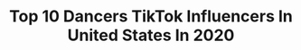 ---
title: Top 10 Dancers TikTok Influencers In United States In 2020
description: >-
  Find top dancers TikTok influencers in United States in 2020. Most popular hashtags: #musicmatters #ownthecurve #acnh #inthehouseparty.
platform: TikTok
profiles:
  - username: "tea.adamson"
    fullname: >-
      tea.adamson16
    location: "United States"
    followers: 35097
    engagement: 1993
    commentsToLikes: 0.015032
    id: ck8rofyb8h0gl0j78hvzuvt50
    verified: false
    hashtags: "#freezeframe, #musiclives, #idknever, #everydayscience"
  - username: "iamjordiofficial"
    fullname: >-
      iAmJordi
    location: "United States"
    followers: 5493329
    engagement: 3408
    commentsToLikes: 0.054371
    id: ck8kdaihg4wob0j780t4ls400
    verified: true
    hashtags: "#seeyouchallange, #promo, #sonypartner, #spreadhope"
  - username: "christiana.b4"
    fullname: >-
      christiana
    location: "United States"
    followers: 205969
    engagement: 2104
    commentsToLikes: 0.029994
    id: ck81q085tewju0j783a1fya4v
    verified: false
    hashtags: "#snackbreak, #randomthings, #kiss, #alwayslearning"
  - username: "zsarayu"
    fullname: >-
      zSarayu
    location: "United States"
    followers: 122200
    engagement: 2940
    commentsToLikes: 0.097759
    id: ck95z2n7kcody0j78g6tpa7qz
    verified: false
    hashtags: "#familytime, #tagsomeone, #jesus, #inspiration"
  - username: "_.mildredddd._"
    fullname: >-
      Mildred (200k!!?🖤)
    location: "United States"
    followers: 192502
    engagement: 2355
    commentsToLikes: 0.034054
    id: ck92v69q3p8mj0j78uc21s4gd
    verified: false
    hashtags: "#mycrib, #spacethings, #greenvspurple, #greenscreen"
  - username: "snoopyjwoo"
    fullname: >-
      🪐 Zoë ☄️
    location: "United States"
    followers: 7985
    engagement: 2062
    commentsToLikes: 0.081894
    id: ck8j6lz1qaksm0j784f2tsdr5
    verified: false
    hashtags: "#randomthings, #btsxlauv, #distancedance, #tennessee"
  - username: "sammcdub"
    fullname: >-
      Sam McWilliams 
    location: "United States"
    followers: 19582
    engagement: 1892
    commentsToLikes: 0.063446
    id: ckac3017ub5hq0i78mjh9ypne
    verified: false
    hashtags: "#soapbop, #clonesquad, #aladdin, #tranitions"
  - username: "abigaillynnarts"
    fullname: >-
      Abigail Canutt
    location: "United States"
    followers: 262239
    engagement: 3059
    commentsToLikes: 0.025471
    id: ck8tri0wyqyga0j78n2829c7v
    verified: false
    hashtags: "#lonelychair, #reallifeathome, #freezeframe, #promdiy"
  - username: "prettygirl_shyla1"
    fullname: >-
      Pfp💗Meh😍😽
    location: "United States"
    followers: 7445
    engagement: 2515
    commentsToLikes: 0.061345
    id: ck9elxu2wcrgi0j78mfhtg7jo
    verified: false
    hashtags: "#ripdemrie, #nosleepgang, #blowup, #mothersday"
  - username: "sabrinamaecosplay"
    fullname: >-
      Sabrina Mae
    location: "United States"
    followers: 84011
    engagement: 1977
    commentsToLikes: 0.039961
    id: cka88q4rfc7kb0i78pexhxzun
    verified: false
    hashtags: "#simba, #dojocat, #agoofymovie, #hades"
---